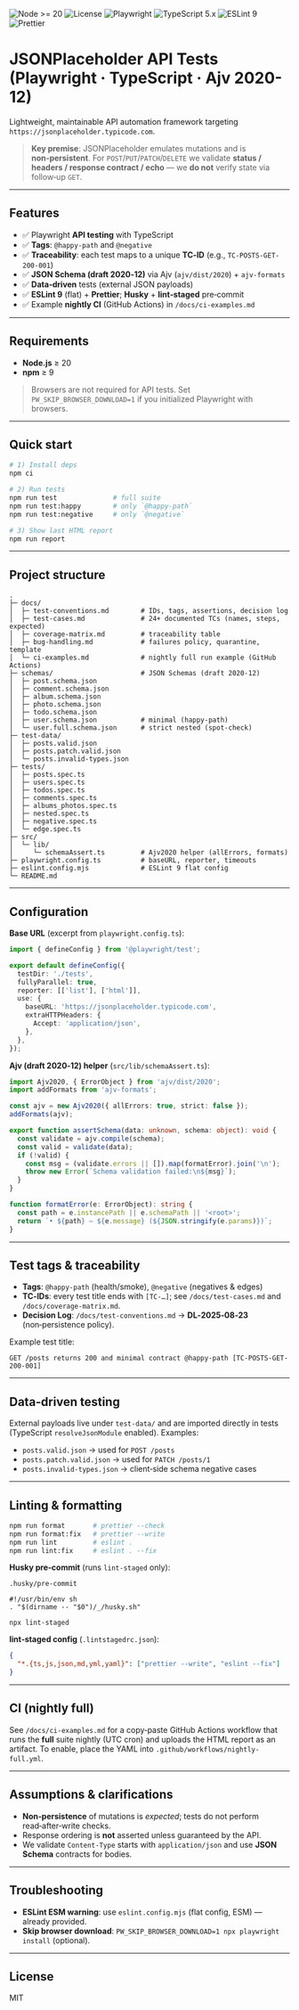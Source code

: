 ![Node >= 20](https://img.shields.io/badge/node-%E2%89%A5%2020-43853d?logo=nodedotjs&logoColor=white)
![License](https://img.shields.io/github/license/shatokh/jsonplaceholder-api-tests)
![Playwright](https://img.shields.io/badge/Tested%20with-Playwright-2ea44f?logo=playwright)
![TypeScript 5.x](https://img.shields.io/badge/TypeScript-5.x-3178C6?logo=typescript&logoColor=white)
![ESLint 9](https://img.shields.io/badge/ESLint-9-4B32C3?logo=eslint&logoColor=white)
![Prettier](https://img.shields.io/badge/Code%20style-Prettier-ff69b4?logo=prettier&logoColor=white)

# JSONPlaceholder API Tests (Playwright · TypeScript · Ajv 2020-12)

Lightweight, maintainable API automation framework targeting `https://jsonplaceholder.typicode.com`.

> **Key premise**: JSONPlaceholder emulates mutations and is **non‑persistent**. For `POST`/`PUT`/`PATCH`/`DELETE` we validate **status / headers / response contract / echo** — we **do not** verify state via follow‑up `GET`.

---

## Features

- ✅ Playwright **API testing** with TypeScript
- ✅ **Tags**: `@happy-path` and `@negative`
- ✅ **Traceability**: each test maps to a unique **TC‑ID** (e.g., `TC-POSTS-GET-200-001`)
- ✅ **JSON Schema (draft 2020‑12)** via Ajv (`ajv/dist/2020`) + `ajv-formats`
- ✅ **Data‑driven** tests (external JSON payloads)
- ✅ **ESLint 9** (flat) + **Prettier**; **Husky** + **lint‑staged** pre‑commit
- ✅ Example **nightly CI** (GitHub Actions) in `/docs/ci-examples.md`

---

## Requirements

- **Node.js** ≥ 20
- **npm** ≥ 9

> Browsers are not required for API tests. Set `PW_SKIP_BROWSER_DOWNLOAD=1` if you initialized Playwright with browsers.

---

## Quick start

```bash
# 1) Install deps
npm ci

# 2) Run tests
npm run test              # full suite
npm run test:happy        # only `@happy-path`
npm run test:negative     # only `@negative`

# 3) Show last HTML report
npm run report
```

---

## Project structure

```
.
├─ docs/
│  ├─ test-conventions.md        # IDs, tags, assertions, decision log
│  ├─ test-cases.md              # 24+ documented TCs (names, steps, expected)
│  ├─ coverage-matrix.md         # traceability table
│  ├─ bug-handling.md            # failures policy, quarantine, template
│  └─ ci-examples.md             # nightly full run example (GitHub Actions)
├─ schemas/                      # JSON Schemas (draft 2020-12)
│  ├─ post.schema.json
│  ├─ comment.schema.json
│  ├─ album.schema.json
│  ├─ photo.schema.json
│  ├─ todo.schema.json
│  ├─ user.schema.json           # minimal (happy-path)
│  └─ user.full.schema.json      # strict nested (spot-check)
├─ test-data/
│  ├─ posts.valid.json
│  ├─ posts.patch.valid.json
│  └─ posts.invalid-types.json
├─ tests/
│  ├─ posts.spec.ts
│  ├─ users.spec.ts
│  ├─ todos.spec.ts
│  ├─ comments.spec.ts
│  ├─ albums_photos.spec.ts
│  ├─ nested.spec.ts
│  ├─ negative.spec.ts
│  └─ edge.spec.ts
├─ src/
│  └─ lib/
│     └─ schemaAssert.ts         # Ajv2020 helper (allErrors, formats)
├─ playwright.config.ts          # baseURL, reporter, timeouts
├─ eslint.config.mjs             # ESLint 9 flat config
└─ README.md
```

---

## Configuration

**Base URL** (excerpt from `playwright.config.ts`):

```ts
import { defineConfig } from '@playwright/test';

export default defineConfig({
  testDir: './tests',
  fullyParallel: true,
  reporter: [['list'], ['html']],
  use: {
    baseURL: 'https://jsonplaceholder.typicode.com',
    extraHTTPHeaders: {
      Accept: 'application/json',
    },
  },
});
```

**Ajv (draft 2020‑12) helper** (`src/lib/schemaAssert.ts`):

```ts
import Ajv2020, { ErrorObject } from 'ajv/dist/2020';
import addFormats from 'ajv-formats';

const ajv = new Ajv2020({ allErrors: true, strict: false });
addFormats(ajv);

export function assertSchema(data: unknown, schema: object): void {
  const validate = ajv.compile(schema);
  const valid = validate(data);
  if (!valid) {
    const msg = (validate.errors || []).map(formatError).join('\n');
    throw new Error(`Schema validation failed:\n${msg}`);
  }
}

function formatError(e: ErrorObject): string {
  const path = e.instancePath || e.schemaPath || '<root>';
  return `• ${path} — ${e.message} (${JSON.stringify(e.params)})`;
}
```

---

## Test tags & traceability

- **Tags**: `@happy-path` (health/smoke), `@negative` (negatives & edges)
- **TC‑IDs**: every test title ends with `[TC-…]`; see `/docs/test-cases.md` and `/docs/coverage-matrix.md`.
- **Decision Log**: `/docs/test-conventions.md` → **DL‑2025‑08‑23** (non‑persistence policy).

Example test title:

```
GET /posts returns 200 and minimal contract @happy-path [TC-POSTS-GET-200-001]
```

---

## Data‑driven testing

External payloads live under `test-data/` and are imported directly in tests (TypeScript `resolveJsonModule` enabled). Examples:

- `posts.valid.json` → used for `POST /posts`
- `posts.patch.valid.json` → used for `PATCH /posts/1`
- `posts.invalid-types.json` → client‑side schema negative cases

---

## Linting & formatting

```bash
npm run format       # prettier --check
npm run format:fix   # prettier --write
npm run lint         # eslint .
npm run lint:fix     # eslint . --fix
```

**Husky pre‑commit** (runs `lint-staged` only):

```
.husky/pre-commit

#!/usr/bin/env sh
. "$(dirname -- "$0")/_/husky.sh"

npx lint-staged
```

**lint‑staged config** (`.lintstagedrc.json`):

```json
{
  "*.{ts,js,json,md,yml,yaml}": ["prettier --write", "eslint --fix"]
}
```

---

## CI (nightly full)

See `/docs/ci-examples.md` for a copy‑paste GitHub Actions workflow that runs the **full** suite nightly (UTC cron) and uploads the HTML report as an artifact. To enable, place the YAML into `.github/workflows/nightly-full.yml`.

---

## Assumptions & clarifications

- **Non‑persistence** of mutations is _expected_; tests do not perform read‑after‑write checks.
- Response ordering is **not** asserted unless guaranteed by the API.
- We validate `Content-Type` starts with `application/json` and use **JSON Schema** contracts for bodies.

---

## Troubleshooting

- **ESLint ESM warning**: use `eslint.config.mjs` (flat config, ESM) — already provided.
- **Skip browser download**: `PW_SKIP_BROWSER_DOWNLOAD=1 npx playwright install` (optional).

---

## License

MIT
